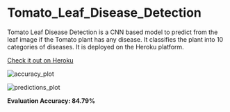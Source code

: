 # Tomato_Leaf_Disease_Detection     

Tomato Leaf Disease Detection is a CNN based model to predict from the leaf image if the Tomato plant has any disease. It classifies the plant into 10 categories of diseases. It is deployed on the Heroku platform.    

[Check it out on Heroku](https://tomato-disease-detection2.herokuapp.com/)

![accuracy_plot](https://user-images.githubusercontent.com/17172345/179454479-218e3daa-1059-44a7-a064-9175e236779d.png)    


![predictions_plot](https://user-images.githubusercontent.com/17172345/179454671-610f61a0-852c-4390-b75a-86647b8bd2ed.png)    

<b>Evaluation Accuracy: 84.79%</b>
